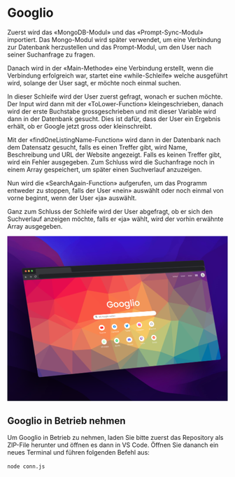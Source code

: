 # Googlio

Zuerst wird das «MongoDB-Modul» und das «Prompt-Sync-Modul» importiert. Das Mongo-Modul wird später verwendet, um eine Verbindung zur Datenbank herzustellen und das Prompt-Modul, um den User nach seiner Suchanfrage zu fragen.

Danach wird in der «Main-Methode» eine Verbindung erstellt, wenn die Verbindung erfolgreich war, startet eine «while-Schleife» welche ausgeführt wird, solange der User sagt, er möchte noch einmal suchen. 

In dieser Schleife wird der User zuerst gefragt, wonach er suchen möchte. Der Input wird dann mit der «ToLower-Function» kleingeschrieben, danach wird der erste Buchstabe grossgeschrieben und mit dieser Variable wird dann in der Datenbank gesucht. Dies ist dafür, dass der User ein Ergebnis erhält, ob er Google jetzt gross oder kleinschreibt.

Mit der «findOneListingName-Function» wird dann in der Datenbank nach dem Datensatz gesucht, falls es einen Treffer gibt, wird Name, Beschreibung und URL der Website angezeigt. Falls es keinen Treffer gibt, wird ein Fehler ausgegeben. Zum Schluss wird die Suchanfrage noch in einem Array gespeichert, um später einen Suchverlauf anzuzeigen.

Nun wird die «SearchAgain-Function» aufgerufen, um das Programm entweder zu stoppen, falls der User «nein» auswählt oder noch einmal von vorne beginnt, wenn der User «ja» auswählt.

Ganz zum Schluss der Schleife wird der User abgefragt, ob er sich den Suchverlauf anzeigen möchte, falls er «ja» wählt, wird der vorhin erwähnte Array ausgegeben.

![Googlio Display](https://github.com/oli-kis/olikis-images/blob/oli-kis/476shots_so.png)

## Googlio in Betrieb nehmen

Um Googlio in Betrieb zu nehmen, laden Sie bitte zuerst das Repository als ZIP-File herunter und öffnen es dann in VS Code.
Öffnen Sie dananch ein neues Terminal und führen folgenden Befehl aus:

``` node conn.js ```
